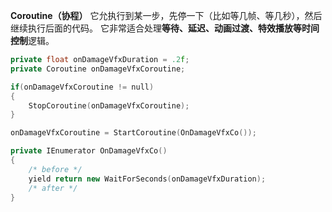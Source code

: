 **Coroutine（协程）** 它允执行到某一步，先停一下（比如等几帧、等几秒），然后继续执行后面的代码。
它非常适合处理**等待、延迟、动画过渡、特效播放等时间控制**逻辑。

```cpp
private float onDamageVfxDuration = .2f;
private Coroutine onDamageVfxCoroutine;
```

```cpp
if(onDamageVfxCoroutine != null)  
{  
    StopCoroutine(onDamageVfxCoroutine);  
}
```

```cpp
onDamageVfxCoroutine = StartCoroutine(OnDamageVfxCo());
```


```cpp
private IEnumerator OnDamageVfxCo()  
{  
	/* before */
    yield return new WaitForSeconds(onDamageVfxDuration);  
	/* after */
}
```
